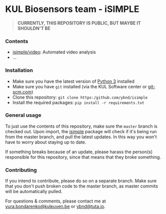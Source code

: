 # KUL Biosensors team - iSIMPLE

>**CURRENTLY, THIS REPOSITORY IS PUBLIC, BUT MAYBE IT SHOULDN'T BE**

### Contents

* [isimple/video](isimple/video): Automated video analysis
* ...

### Installation

* Make sure you have the latest version of [Python 3](https://www.python.org/downloads/) installed
* Make sure you have `git` installed (via the KUL Software center or [git-scm.com](https://git-scm.com/downloads))
* Clone this repository: `git clone https:/github.com/ybnd/isimple`
* Install the required packages: `pip install -r requirements.txt`

### General usage

To just use the contents of this repository, make sure the `master` branch is checked out. 
Upon import, the [isimple](isimple/__init__.py) package will check if it's being run from the master branch, and pull the latest updates. 
In this way you won't have to worry about staying up to date.

If something breaks because of an update, please harass the person(s) responsible for this repository, since that means that they broke something.

### Contributing

If you intend to contribute, please do so on a separate branch. 
Make sure that you don't push broken code to the master branch, as master commits will be automatically pulled.

For questions & comments, please contact me at [yura.bondarenko@kuleuven.be](yura.bondarenko@kuleuven.be) or [ybnd@tuta.io](ybnd@tuta.io). 
